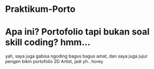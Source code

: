 # Praktikum-Porto

# Apa ini? Portofolio tapi bukan soal skill coding? hmm...

yah, saya juga gabisa ngoding bagus bagus amat, dan saya juga jujur pengen bikin portofolio 2D Artist, jadi yh.. horey
